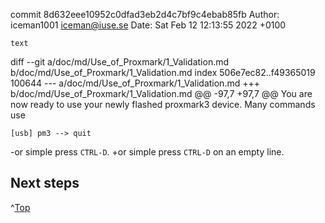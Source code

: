 commit 8d632eee10952c0dfad3eb2d4c7bf9c4ebab85fb
Author: iceman1001 <iceman@iuse.se>
Date:   Sat Feb 12 12:13:55 2022 +0100

    text

diff --git a/doc/md/Use_of_Proxmark/1_Validation.md b/doc/md/Use_of_Proxmark/1_Validation.md
index 506e7ec82..f49365019 100644
--- a/doc/md/Use_of_Proxmark/1_Validation.md
+++ b/doc/md/Use_of_Proxmark/1_Validation.md
@@ -97,7 +97,7 @@ You are now ready to use your newly flashed proxmark3 device.  Many commands use
 ```
 [usb] pm3 --> quit
 ```
-or simple press `CTRL-D`.
+or simple press `CTRL-D`  on an empty line.
 
 ## Next steps
 ^[Top](#top)
